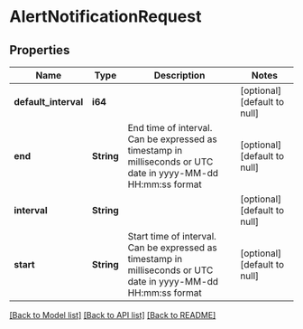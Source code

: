 # AlertNotificationRequest

## Properties
| Name                 | Type       | Description                                                                                                     | Notes                        |
| -------------------- | ---------- | --------------------------------------------------------------------------------------------------------------- | ---------------------------- |
| **default_interval** | **i64**    |                                                                                                                 | [optional] [default to null] |
| **end**              | **String** | End time of interval. Can be expressed as timestamp in milliseconds or UTC date in yyyy-MM-dd HH:mm:ss format   | [optional] [default to null] |
| **interval**         | **String** |                                                                                                                 | [optional] [default to null] |
| **start**            | **String** | Start time of interval. Can be expressed as timestamp in milliseconds or UTC date in yyyy-MM-dd HH:mm:ss format | [optional] [default to null] |

[[Back to Model list]](../README.md#documentation-for-models) [[Back to API list]](../README.md#documentation-for-api-endpoints) [[Back to README]](../README.md)
